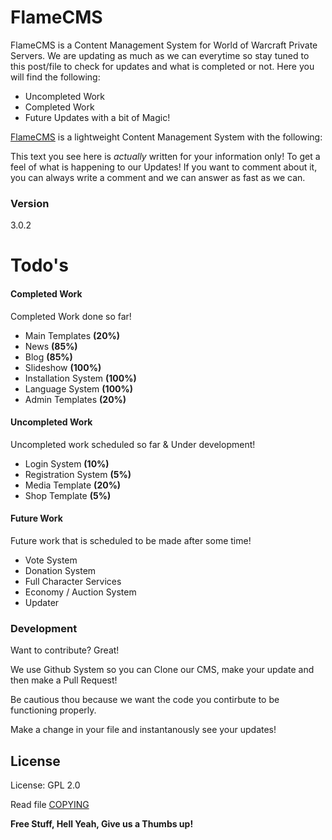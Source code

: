 # FlameCMS

FlameCMS is a Content Management System for World of Warcraft Private Servers. We are updating as much as we can everytime so stay tuned to this post/file to check for updates and what is completed or not. Here you will find the following:

  - Uncompleted Work
  - Completed Work
  - Future Updates with a bit of Magic!

[FlameCMS] is a lightweight Content Management System with the following:


This text you see here is *actually* written for your information only! To get a feel of what is happening to our Updates! If you want to comment about it, you can always write a comment and we can answer as fast as we can.

### Version
3.0.2

# Todo's

#### Completed Work

Completed Work done so far!

* Main Templates **(20%)**
* News **(85%)**
* Blog **(85%)**
* Slideshow **(100%)**
* Installation System **(100%)**
* Language System **(100%)**
* Admin Templates **(20%)**

#### Uncompleted Work

Uncompleted work scheduled so far & Under development!

* Login System **(10%)**
* Registration System **(5%)**
* Media Template **(20%)**
* Shop Template **(5%)**

#### Future Work
Future work that is scheduled to be made after some time!

* Vote System
* Donation System
* Full Character Services
* Economy / Auction System
* Updater

### Development

Want to contribute? Great!

We use Github System so you can Clone our CMS, make your update and then make a Pull Request!

Be cautious thou because we want the code you contirbute to be functioning properly.

Make a change in your file and instantanously see your updates!

License
----

License: GPL 2.0

Read file [COPYING](COPYING)


**Free Stuff, Hell Yeah, Give us a Thumbs up!**

[FlameCMS]:http://flamenet.github.io/FlameCMS

